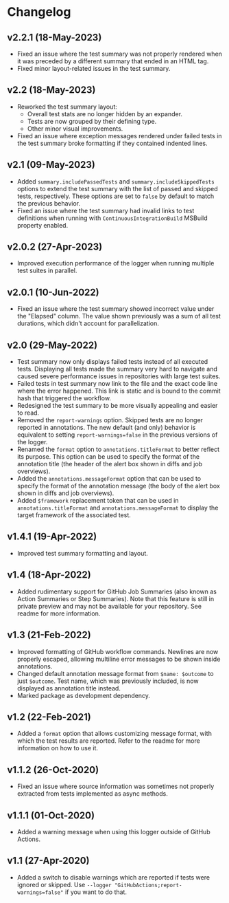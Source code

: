 # Changelog

## v2.2.1 (18-May-2023)

- Fixed an issue where the test summary was not properly rendered when it was preceded by a different summary that ended in an HTML tag.
- Fixed minor layout-related issues in the test summary.

## v2.2 (18-May-2023)

- Reworked the test summary layout:
  - Overall test stats are no longer hidden by an expander.
  - Tests are now grouped by their defining type.
  - Other minor visual improvements.
- Fixed an issue where exception messages rendered under failed tests in the test summary broke formatting if they contained indented lines.

## v2.1 (09-May-2023)

- Added `summary.includePassedTests` and `summary.includeSkippedTests` options to extend the test summary with the list of passed and skipped tests, respectively. These options are set to `false` by default to match the previous behavior.
- Fixed an issue where the test summary had invalid links to test definitions when running with `ContinuousIntegrationBuild` MSBuild property enabled.

## v2.0.2 (27-Apr-2023)

- Improved execution performance of the logger when running multiple test suites in parallel.

## v2.0.1 (10-Jun-2022)

- Fixed an issue where the test summary showed incorrect value under the "Elapsed" column. The value shown previously was a sum of all test durations, which didn't account for parallelization.

## v2.0 (29-May-2022)

- Test summary now only displays failed tests instead of all executed tests. Displaying all tests made the summary very hard to navigate and caused severe performance issues in repositories with large test suites.
- Failed tests in test summary now link to the file and the exact code line where the error happened. This link is static and is bound to the commit hash that triggered the workflow.
- Redesigned the test summary to be more visually appealing and easier to read.
- Removed the `report-warnings` option. Skipped tests are no longer reported in annotations. The new default (and only) behavior is equivalent to setting `report-warnings=false` in the previous versions of the logger.
- Renamed the `format` option to `annotations.titleFormat` to better reflect its purpose. This option can be used to specify the format of the annotation title (the header of the alert box shown in diffs and job overviews).
- Added the `annotations.messageFormat` option that can be used to specify the format of the annotation message (the body of the alert box shown in diffs and job overviews).
- Added `$framework` replacement token that can be used in `annotations.titleFormat` and `annotations.messageFormat` to display the target framework of the associated test.

## v1.4.1 (19-Apr-2022)

- Improved test summary formatting and layout.

## v1.4 (18-Apr-2022)

- Added rudimentary support for GitHub Job Summaries (also known as Action Summaries or Step Summaries). Note that this feature is still in private preview and may not be available for your repository. See readme for more information.

## v1.3 (21-Feb-2022)

- Improved formatting of GitHub workflow commands. Newlines are now properly escaped, allowing multiline error messages to be shown inside annotations.
- Changed default annotation message format from `$name: $outcome` to just `$outcome`. Test name, which was previously included, is now displayed as annotation title instead.
- Marked package as development dependency.

## v1.2 (22-Feb-2021)

- Added a `format` option that allows customizing message format, with which the test results are reported. Refer to the readme for more information on how to use it.

## v1.1.2 (26-Oct-2020)

- Fixed an issue where source information was sometimes not properly extracted from tests implemented as async methods.

## v1.1.1 (01-Oct-2020)

- Added a warning message when using this logger outside of GitHub Actions.

## v1.1 (27-Apr-2020)

- Added a switch to disable warnings which are reported if tests were ignored or skipped. Use `--logger "GitHubActions;report-warnings=false"` if you want to do that.